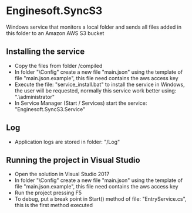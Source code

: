 # Enginesoft.SyncS3

Windows service that monitors a local folder and sends all files added in this folder to an Amazon AWS S3 bucket



## Installing the service

- Copy the files from folder /compiled
- In folder "\Config" create a new file "main.json" using the template of file "main.json.example", this file need contains the aws access key
- Execute the file: "service_install.bat" to install the service in Windows, the user will be requested, normally this service work better using: ".\administrator"
- In Service Manager (Start / Services) start the service: "Enginesoft.SyncS3.Service"


## Log

- Application logs are stored in folder: "/Log"


## Running the project in Visual Studio

- Open the solution in Visual Studio 2017
- In folder "\Config" create a new file "main.json" using the template of file "main.json.example", this file need contains the aws access key
- Run the project pressing F5
- To debug, put a break point in Start() method of file: "EntryService.cs", this is the first method executed

